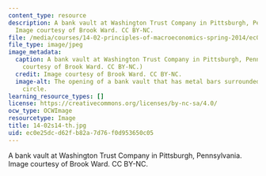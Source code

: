 ```yaml
---
content_type: resource
description: A bank vault at Washington Trust Company in Pittsburgh, Pennsylvania.
  Image courtesy of Brook Ward. CC BY-NC.
file: /media/courses/14-02-principles-of-macroeconomics-spring-2014/ec0e25dcd62fb82a7d76f0d953650c05_14-02s14-th.jpg
file_type: image/jpeg
image_metadata:
  caption: A bank vault at Washington Trust Company in Pittsburgh, Pennsylvania. (Image
    courtesy of Brook Ward. CC BY-NC.)
  credit: Image courtesy of Brook Ward. CC BY-NC.
  image-alt: The opening of a bank vault that has metal bars surrounded by a metal
    circle.
learning_resource_types: []
license: https://creativecommons.org/licenses/by-nc-sa/4.0/
ocw_type: OCWImage
resourcetype: Image
title: 14-02s14-th.jpg
uid: ec0e25dc-d62f-b82a-7d76-f0d953650c05
---
```

A bank vault at Washington Trust Company in Pittsburgh, Pennsylvania. Image courtesy of Brook Ward. CC BY-NC.